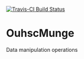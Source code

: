 [![Travis-CI Build Status](https://travis-ci.org/OuhscBbmc/OuhscMunge.png?branch=master)](https://travis-ci.org/OuhscBbmc/OuhscMunge)

# OuhscMunge
Data manipulation operations
